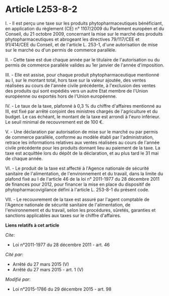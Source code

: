 # Article L253-8-2

I. - Il est perçu une taxe sur les produits phytopharmaceutiques bénéficiant, en application du règlement (CE) n° 1107/2009
du Parlement européen et du Conseil, du 21 octobre 2009, concernant la mise sur le marché des produits phytopharmaceutiques
et abrogeant les directives 79/117/CEE et 91/414/CEE du Conseil, et de l'article L. 253-1, d'une autorisation de mise sur le
marché ou d'un permis de commerce parallèle.

II. - Cette taxe est due chaque année par le titulaire de l'autorisation ou du permis de commerce parallèle valides au 1er
janvier de l'année d'imposition.

III. - Elle est assise, pour chaque produit phytopharmaceutique mentionné au I, sur le montant total, hors taxe sur la valeur
ajoutée, des ventes réalisées au cours de l'année civile précédente, à l'exclusion des ventes des produits qui sont expédiés
vers un autre Etat membre de l'Union européenne ou exportés hors de l'Union européenne.

IV. - Le taux de la taxe, plafonné à 0,3 % du chiffre d'affaires mentionné au III, est fixé par arrêté conjoint des ministres
chargés de l'agriculture et du budget. Le cas échéant, le montant de la taxe est arrondi à l'euro inférieur. Le seuil minimal
de recouvrement est de 100 €.

V. - Une déclaration par autorisation de mise sur le marché ou par permis de commerce parallèle, conforme au modèle établi
par l'administration, retrace les informations relatives aux ventes réalisées au cours de l'année civile précédente pour les
produits donnant lieu au paiement de la taxe. La taxe est acquittée lors du dépôt de la déclaration, et au plus tard le 31
mai de chaque année.

VI. - Le produit de la taxe est affecté à l'Agence nationale de sécurité sanitaire de l'alimentation, de l'environnement et
du travail, dans la limite du plafond fixé au I de l'article 46 de la loi n° 2011-1977 du 28 décembre 2011 de finances pour
2012, pour financer la mise en place du dispositif de phytopharmacovigilance défini à l'article L. 253-8-1 du présent code.

VII. - Le recouvrement de la taxe est assuré par l'agent comptable de l'Agence nationale de sécurité sanitaire de
l'alimentation, de l'environnement et du travail, selon les procédures, sûretés, garanties et sanctions applicables aux taxes
sur le chiffre d'affaires.

**Liens relatifs à cet article**

_Cite_:

  - Loi n°2011-1977 du 28 décembre 2011 - art. 46

_Cité par_:

  - Arrêté du 27 mars 2015 (V)
  - Arrêté du 27 mars 2015 - art. 1 (V)

_Modifié par_:

  - Loi n°2015-1786 du 29 décembre 2015 - art. 98
